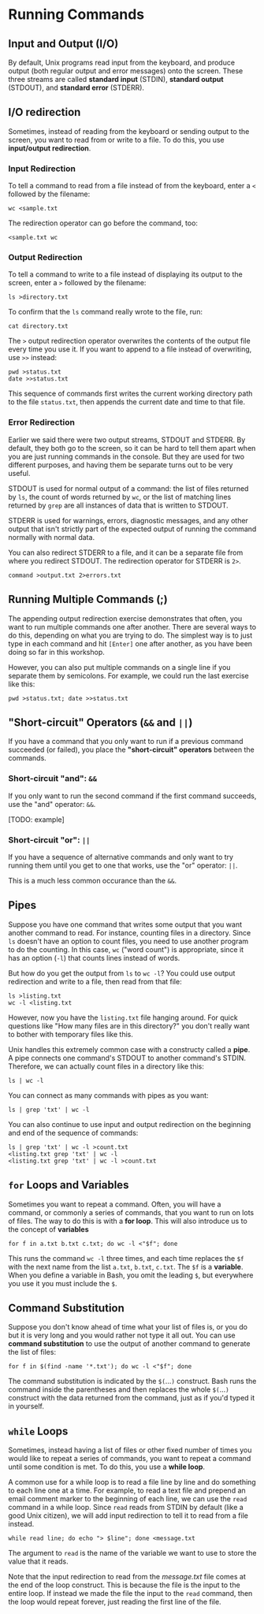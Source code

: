 # Running Commands

## Input and Output (I/O)

By default, Unix programs read input from the keyboard,
and produce output (both regular output and error messages)
onto the screen. These three streams are called **standard
input** (STDIN), **standard output** (STDOUT), and
**standard error** (STDERR).

## I/O redirection

Sometimes, instead of reading from the keyboard or sending output to the screen, you want to read from or write to a file. To do this, you use **input/output redirection**.

### Input Redirection

To tell a command to read from a file instead of from the keyboard, enter a `<` followed by the filename:

```
wc <sample.txt
```

The redirection operator can go before the command, too:

```
<sample.txt wc
```

### Output Redirection

To tell a command to write to a file instead of displaying its output to the screen, enter a `>` followed by the filename:

```
ls >directory.txt
```

To confirm that the `ls` command really wrote to the file, run:

```
cat directory.txt
```

The `>` output redirection operator overwrites the contents of the output file every time you use it. If you want to append to a file instead of overwriting, use `>>` instead:

```
pwd >status.txt
date >>status.txt
```

This sequence of commands first writes the current working directory path to the file `status.txt`, then appends the current date and time to that file.

### Error Redirection

Earlier we said there were two output streams, STDOUT and STDERR. By default, they both go to the screen, so it can be hard to tell them apart when you are just running commands in the console. But they are used for two different purposes, and having them be separate turns out to be very useful.

STDOUT is used for normal output of a command: the list of files returned by `ls`, the count of words returned by `wc`, or the list of matching lines returned by `grep` are all instances of data that is written to STDOUT.

STDERR is used for warnings, errors, diagnostic messages, and any other output that isn't strictly part of the expected output of running the command normally with normal data.

You can also redirect STDERR to a file, and it can be a separate file from where you redirect STDOUT. The redirection operator for STDERR is `2>`.

```
command >output.txt 2>errors.txt
```

## Running Multiple Commands (;)

The appending output redirection exercise demonstrates that often, you want to run multiple commands one after another. There are several ways to do this, depending on what you are trying to do. The simplest way is to just type in each command and hit `[Enter]` one after another, as you have been doing so far in this workshop.

However, you can also put multiple commands on a single line if you separate them by semicolons. For example, we could run the last exercise like this:

```
pwd >status.txt; date >>status.txt
```

## "Short-circuit" Operators (`&&` and `||`)

If you have a command that you only want to run if a previous command succeeded (or failed), you place the **"short-circuit" operators** between the commands.

### Short-circuit "and": `&&`

If you only want to run the second command if the first command succeeds, use the "and" operator: `&&`.

[TODO: example]

### Short-circuit "or": `||`

If you have a sequence of alternative commands and only want to try running them until you get to one that works, use the "or" operator: `||`.

This is a much less common occurance than the `&&`.

## Pipes

Suppose you have one command that writes some output that you want another command to read. For instance, counting files in a directory. Since `ls` doesn't have an option to count files, you need to use another program to do the counting. In this case, `wc` ("word count") is appropriate, since it has an option (`-l`) that counts lines instead of words.

But how do you get the output from `ls` to `wc -l`? You could use output redirection and write to a file, then read from that file:

```
ls >listing.txt
wc -l <listing.txt
```

However, now you have the `listing.txt` file hanging around. For quick questions like "How many files are in this directory?" you don't really want to bother with temporary files like this.

Unix handles this extremely common case with a constructy called a **pipe**. A pipe connects one command's STDOUT to another command's STDIN. Therefore, we can actually count files in a directory like this:

```
ls | wc -l
```

You can connect as many commands with pipes as you want:

```
ls | grep 'txt' | wc -l
```

You can also continue to use input and output redirection on the beginning and end of the sequence of commands:

```
ls | grep 'txt' | wc -l >count.txt
<listing.txt grep 'txt' | wc -l
<listing.txt grep 'txt' | wc -l >count.txt
```

## `for` Loops and Variables

Sometimes you want to repeat a command. Often, you will have a command, or commonly a series of commands, that you want to run on lots of files. The way to do this is with a **for loop**. This will also introduce us to the concept of **variables**

```
for f in a.txt b.txt c.txt; do wc -l <"$f"; done
```

This runs the command `wc -l` three times, and each time replaces the `$f` with the next name from the list `a.txt`, `b.txt`, `c.txt`. The `$f` is a **variable**. When you define a variable in Bash, you omit the leading `$`, but everywhere you use it you must include the `$`.

## Command Substitution

Suppose you don't know ahead of time what your list of files is, or you do but it is very long and you would rather not type it all out. You can use **command substitution** to use the output of another command to generate the list of files:

```
for f in $(find -name '*.txt'); do wc -l <"$f"; done
```

The command substitution is indicated by the `$(`...`)` construct. Bash runs the command inside the parentheses and then replaces the whole `$(`...`)` construct with the data returned from the command, just as if you'd typed it in yourself.

## `while` Loops

Sometimes, instead having a list of files or other fixed number of times you would like to repeat a series of commands, you want to repeat a command until some condition is met. To do this, you use a **while loop**.

A common use for a while loop is to read a file line by line and do something to each line one at a time. For example, to read a text file and prepend an email comment marker to the beginning of each line, we can use the `read` command in a while loop. Since `read` reads from STDIN by default (like a good Unix citizen), we will add input redirection to tell it to read from a file instead.

```
while read line; do echo "> $line"; done <message.txt
```

The argument to `read` is the name of the variable we want to use to store the value that it reads.

Note that the input redirection to read from the *message.txt* file comes at the end of the loop construct. This is because the file is the input to the entire loop. If instead we made the file the input to the `read` command, then the loop would repeat forever, just reading the first line of the file.
